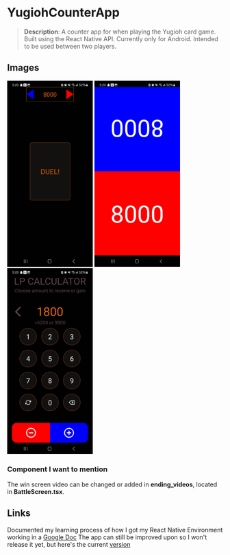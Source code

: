 # YugiohCounterApp

>**Description**: A counter app for when playing the Yugioh card game. Built using the React Native API. Currently only for Android. Intended to be used between two players.

## Images
<p float="left">
    <img src="./src/assets/images/Screenshot_20240816_172015_YugiohCounterApp.jpg" width="200" />
    <img src="./src/assets/images/Screenshot_20240816_172021_YugiohCounterApp.jpg" width="200" />
    <img src="./src/assets/images/Screenshot_20240816_172039_YugiohCounterApp.jpg" width="200" />
</p>

### Component I want to mention
The win screen video can be changed or added in **ending_videos**, located in **BattleScreen.tsx**.

## Links
Documented my learning process of how I got my React Native Environment working in a [Google Doc](https://docs.google.com/document/d/1Out3DU4R-71vg8VJUe2MyoLvWDzBn5Rl1r2ZgyA8gmQ/edit?usp=sharing)
The app can still be improved upon so I won't release it yet, but here's the current [version](https://drive.google.com/drive/folders/1TpXe28ntMHYhu457mrDiDV-Cckv9szy7?usp=sharing)